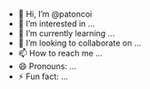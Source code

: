 - 👋 Hi, I’m @patoncoi
- 👀 I’m interested in ...
- 🌱 I’m currently learning ...
- 💞️ I’m looking to collaborate on ...
- 📫 How to reach me ...
- 😄 Pronouns: ...
- ⚡ Fun fact: ...

<!---
patoncoi/patoncoi is a ✨ special ✨ repository because its `README.md` (this file) appears on your GitHub profile.
You can click the Preview link to take a look at your changes.
--->

